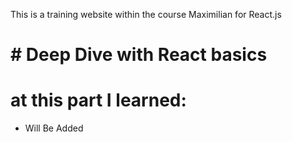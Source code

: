 This is a training website within the course Maximilian for React.js

# # Deep Dive with React basics

# at this part I learned:
- Will Be Added
